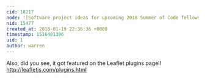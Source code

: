 ```yaml
---
cid: 18217
node: ![Software project ideas for upcoming 2018 Summer of Code fellowships?](../notes/warren/01-08-2018/software-project-ideas-for-upcoming-2018-summer-of-code-fellowships)
nid: 15477
created_at: 2018-01-19 22:36:36 +0000
timestamp: 1516401396
uid: 1
author: warren
---
```


Also, did you see, it got featured on the Leaflet plugins page!! http://leafletjs.com/plugins.html